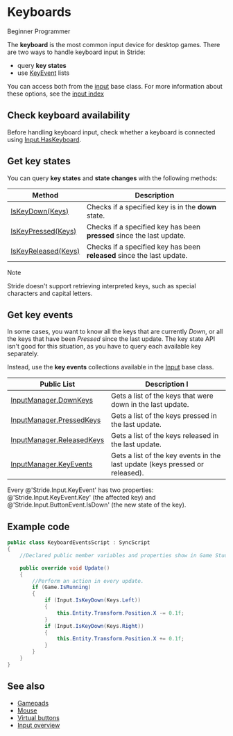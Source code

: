 # Keyboards

<span class="label label-doc-level">Beginner</span>
<span class="label label-doc-audience">Programmer</span>

The **keyboard** is the most common input device for desktop games. There are two ways to handle keyboard input in Stride:

* query **key states**
* use [KeyEvent](xref:Stride.Input.KeyEvent) lists

You can access both from the [input](xref:Stride.Input.InputManager) base class. For more information about these options, see the [input index](index.md)

## Check keyboard availability

Before handling keyboard input, check whether a keyboard is connected using [Input.HasKeyboard](xref:Stride.Input.InputManager.HasKeyboard).

## Get key states

You can query **key states** and **state changes** with the following methods:

| Method | Description |
| --- | --- |
| [IsKeyDown(Keys)](xref:Stride.Input.InputManager.IsKeyDown\(Stride.Input.Keys\)) | Checks if a specified key is in the **down** state. 
| [IsKeyPressed(Keys)](xref:Stride.Input.InputManager.IsKeyPressed\(Stride.Input.Keys\)) | Checks if a specified key has been **pressed** since the last update. 
| [IsKeyReleased(Keys)](xref:Stride.Input.InputManager.IsKeyReleased\(Stride.Input.Keys\)) | Checks if a specified key has been **released** since the last update. 

> [!Note] 
> Stride doesn't support retrieving interpreted keys, such as special characters and capital letters.

## Get key events

In some cases, you want to know all the keys that are currently _Down_, or all the keys that have been _Pressed_ since the last update. The key state API isn't good for this situation, as you have to query each available key separately.

Instead, use the **key events** collections available in the [Input](xref:Stride.Input.InputManager) base class.

| Public List | Description l
| ----------- | --- 
| [InputManager.DownKeys](xref:Stride.Input.InputManager.DownKeys) | Gets a list of the keys that were down in the last update.
| [InputManager.PressedKeys](xref:Stride.Input.InputManager.PressedKeys) | Gets a list of the keys pressed in the last update.
| [InputManager.ReleasedKeys](xref:Stride.Input.InputManager.ReleasedKeys) | Gets a list of the keys released in the last update.
| [InputManager.KeyEvents](xref:Stride.Input.InputManager.KeyEvents) | Gets a list of the key events in the last update (keys pressed or released).

Every @'Stride.Input.KeyEvent' has two properties: @'Stride.Input.KeyEvent.Key' (the affected key) and @'Stride.Input.ButtonEvent.IsDown' (the new state of the key).

## Example code

```cs
public class KeyboardEventsScript : SyncScript
{
	//Declared public member variables and properties show in Game Studio.

	public override void Update()
	{
		//Perform an action in every update.
		if (Game.IsRunning)
		{
			if (Input.IsKeyDown(Keys.Left))
			{
				this.Entity.Transform.Position.X -= 0.1f;
			}
			if (Input.IsKeyDown(Keys.Right))
			{
				this.Entity.Transform.Position.X += 0.1f;
			}
		}
	}
}
```

## See also

* [Gamepads](gamepads.md)
* [Mouse](mouse.md)
* [Virtual buttons](virtual-buttons.md)
* [Input overview](index.md)